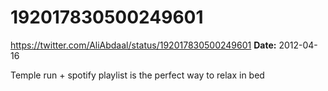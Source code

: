 # 192017830500249601
https://twitter.com/AliAbdaal/status/192017830500249601
**Date:** 2012-04-16

Temple run + spotify playlist is the perfect way to relax in bed
